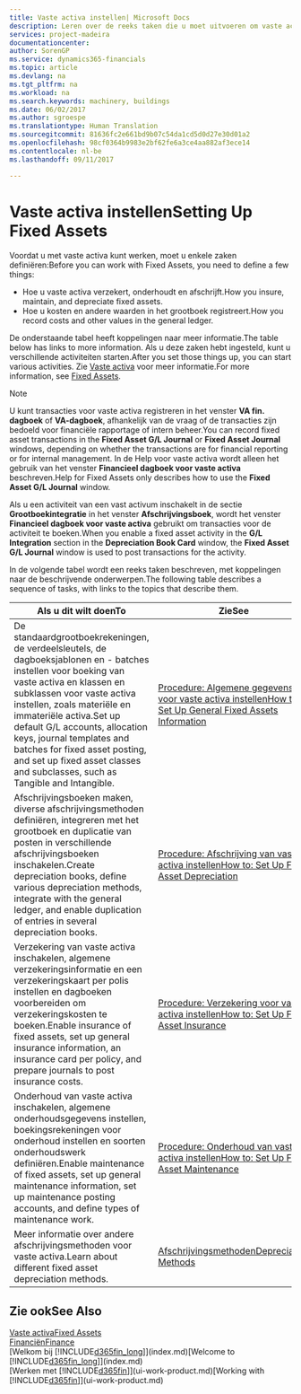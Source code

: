 ```yaml
---
title: Vaste activa instellen| Microsoft Docs
description: Leren over de reeks taken die u moet uitvoeren om vaste activa in te stellen, zoals machines of gebouwen.
services: project-madeira
documentationcenter: 
author: SorenGP
ms.service: dynamics365-financials
ms.topic: article
ms.devlang: na
ms.tgt_pltfrm: na
ms.workload: na
ms.search.keywords: machinery, buildings
ms.date: 06/02/2017
ms.author: sgroespe
ms.translationtype: Human Translation
ms.sourcegitcommit: 81636fc2e661bd9b07c54da1cd5d0d27e30d01a2
ms.openlocfilehash: 98cf0364b9983e2bf62fe6a3ce4aa882af3ece14
ms.contentlocale: nl-be
ms.lasthandoff: 09/11/2017

---
```

# <a name="setting-up-fixed-assets"></a><span data-ttu-id="e1eec-103">Vaste activa instellen</span><span class="sxs-lookup"><span data-stu-id="e1eec-103">Setting Up Fixed Assets</span></span>
<span data-ttu-id="e1eec-104">Voordat u met vaste activa kunt werken, moet u enkele zaken definiëren:</span><span class="sxs-lookup"><span data-stu-id="e1eec-104">Before you can work with Fixed Assets, you need to define a few things:</span></span>  

* <span data-ttu-id="e1eec-105">Hoe u vaste activa verzekert, onderhoudt en afschrijft.</span><span class="sxs-lookup"><span data-stu-id="e1eec-105">How you insure, maintain, and depreciate fixed assets.</span></span>  
* <span data-ttu-id="e1eec-106">Hoe u kosten en andere waarden in het grootboek registreert.</span><span class="sxs-lookup"><span data-stu-id="e1eec-106">How you record costs and other values in the general ledger.</span></span>  

<span data-ttu-id="e1eec-107">De onderstaande tabel heeft koppelingen naar meer informatie.</span><span class="sxs-lookup"><span data-stu-id="e1eec-107">The table below has links to more information.</span></span> <span data-ttu-id="e1eec-108">Als u deze zaken hebt ingesteld, kunt u verschillende activiteiten starten.</span><span class="sxs-lookup"><span data-stu-id="e1eec-108">After you set those things up, you can start various activities.</span></span> <span data-ttu-id="e1eec-109">Zie [Vaste activa](fa-manage.md) voor meer informatie.</span><span class="sxs-lookup"><span data-stu-id="e1eec-109">For more information, see [Fixed Assets](fa-manage.md).</span></span>  

> [!NOTE]  
>   <span data-ttu-id="e1eec-110">U kunt transacties voor vaste activa registreren in het venster **VA fin. dagboek** of **VA-dagboek**, afhankelijk van de vraag of de transacties zijn bedoeld voor financiële rapportage of intern beheer.</span><span class="sxs-lookup"><span data-stu-id="e1eec-110">You can record fixed asset transactions in the **Fixed Asset G/L Journal** or **Fixed Asset Journal** windows, depending on whether the transactions are for financial reporting or for internal management.</span></span> <span data-ttu-id="e1eec-111">In de Help voor vaste activa wordt alleen het gebruik van het venster **Financieel dagboek voor vaste activa** beschreven.</span><span class="sxs-lookup"><span data-stu-id="e1eec-111">Help for Fixed Assets only describes how to use the **Fixed Asset G/L Journal** window.</span></span>  

<span data-ttu-id="e1eec-112">Als u een activiteit van een vast activum inschakelt in de sectie **Grootboekintegratie** in het venster **Afschrijvingsboek**, wordt het venster **Financieel dagboek voor vaste activa** gebruikt om transacties voor de activiteit te boeken.</span><span class="sxs-lookup"><span data-stu-id="e1eec-112">When you enable a fixed asset activity in the **G/L Integration** section in the **Depreciation Book Card** window, the **Fixed Asset G/L Journal** window is used to post transactions for the activity.</span></span>

<span data-ttu-id="e1eec-113">In de volgende tabel wordt een reeks taken beschreven, met koppelingen naar de beschrijvende onderwerpen.</span><span class="sxs-lookup"><span data-stu-id="e1eec-113">The following table describes a sequence of tasks, with links to the topics that describe them.</span></span>  

| <span data-ttu-id="e1eec-114">Als u dit wilt doen</span><span class="sxs-lookup"><span data-stu-id="e1eec-114">To</span></span> | <span data-ttu-id="e1eec-115">Zie</span><span class="sxs-lookup"><span data-stu-id="e1eec-115">See</span></span> |
| --- | --- |
| <span data-ttu-id="e1eec-116">De standaardgrootboekrekeningen, de verdeelsleutels, de dagboeksjablonen en - batches instellen voor boeking van vaste activa en klassen en subklassen voor vaste activa instellen, zoals materiële en immateriële activa.</span><span class="sxs-lookup"><span data-stu-id="e1eec-116">Set up default G/L accounts, allocation keys, journal templates and batches for fixed asset posting, and set up fixed asset classes and subclasses, such as Tangible and Intangible.</span></span> |[<span data-ttu-id="e1eec-117">Procedure: Algemene gegevens voor vaste activa instellen</span><span class="sxs-lookup"><span data-stu-id="e1eec-117">How to: Set Up General Fixed Assets Information</span></span>](fa-how-setup-general.md) |
| <span data-ttu-id="e1eec-118">Afschrijvingsboeken maken, diverse afschrijvingsmethoden definiëren, integreren met het grootboek en duplicatie van posten in verschillende afschrijvingsboeken inschakelen.</span><span class="sxs-lookup"><span data-stu-id="e1eec-118">Create depreciation books, define various depreciation methods, integrate with the general ledger, and enable duplication of entries in several depreciation books.</span></span> |[<span data-ttu-id="e1eec-119">Procedure: Afschrijving van vaste activa instellen</span><span class="sxs-lookup"><span data-stu-id="e1eec-119">How to: Set Up Fixed Asset Depreciation</span></span>](fa-how-setup-depreciation.md) |
| <span data-ttu-id="e1eec-120">Verzekering van vaste activa inschakelen, algemene verzekeringsinformatie en een verzekeringskaart per polis instellen en dagboeken voorbereiden om verzekeringskosten te boeken.</span><span class="sxs-lookup"><span data-stu-id="e1eec-120">Enable insurance of fixed assets, set up general insurance information, an insurance card per policy, and prepare journals to post insurance costs.</span></span> |[<span data-ttu-id="e1eec-121">Procedure: Verzekering voor vaste activa instellen</span><span class="sxs-lookup"><span data-stu-id="e1eec-121">How to: Set Up Fixed Asset Insurance</span></span>](fa-how-setup-insurance.md) |
| <span data-ttu-id="e1eec-122">Onderhoud van vaste activa inschakelen, algemene onderhoudsgegevens instellen, boekingsrekeningen voor onderhoud instellen en soorten onderhoudswerk definiëren.</span><span class="sxs-lookup"><span data-stu-id="e1eec-122">Enable maintenance of fixed assets, set up general maintenance information, set up maintenance posting accounts, and define types of maintenance work.</span></span> |[<span data-ttu-id="e1eec-123">Procedure: Onderhoud van vaste activa instellen</span><span class="sxs-lookup"><span data-stu-id="e1eec-123">How to: Set Up Fixed Asset Maintenance</span></span>](fa-how-setup-maintenance.md) |
| <span data-ttu-id="e1eec-124">Meer informatie over andere afschrijvingsmethoden voor vaste activa.</span><span class="sxs-lookup"><span data-stu-id="e1eec-124">Learn about different fixed asset depreciation methods.</span></span> |[<span data-ttu-id="e1eec-125">Afschrijvingsmethoden</span><span class="sxs-lookup"><span data-stu-id="e1eec-125">Depreciation Methods</span></span>](fa-depreciation-methods.md) |

## <a name="see-also"></a><span data-ttu-id="e1eec-126">Zie ook</span><span class="sxs-lookup"><span data-stu-id="e1eec-126">See Also</span></span>
[<span data-ttu-id="e1eec-127">Vaste activa</span><span class="sxs-lookup"><span data-stu-id="e1eec-127">Fixed Assets</span></span>](fa-manage.md)  
[<span data-ttu-id="e1eec-128">Financiën</span><span class="sxs-lookup"><span data-stu-id="e1eec-128">Finance</span></span>](finance.md)  
<span data-ttu-id="e1eec-129">[Welkom bij [!INCLUDE[d365fin_long](includes/d365fin_long_md.md)]](index.md)</span><span class="sxs-lookup"><span data-stu-id="e1eec-129">[Welcome to [!INCLUDE[d365fin_long](includes/d365fin_long_md.md)]](index.md)</span></span>  
<span data-ttu-id="e1eec-130">[Werken met [!INCLUDE[d365fin](includes/d365fin_md.md)]](ui-work-product.md)</span><span class="sxs-lookup"><span data-stu-id="e1eec-130">[Working with [!INCLUDE[d365fin](includes/d365fin_md.md)]](ui-work-product.md)</span></span>

